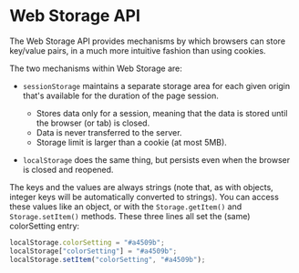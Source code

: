 # Web Storage API

The Web Storage API provides mechanisms by which browsers can store key/value pairs, in a much more intuitive fashion than using cookies.

The two mechanisms within Web Storage are:

- `sessionStorage` maintains a separate storage area for each given origin that's available for the duration of the page session.

  - Stores data only for a session, meaning that the data is stored until the browser (or tab) is closed.
  - Data is never transferred to the server.
  - Storage limit is larger than a cookie (at most 5MB).

- `localStorage` does the same thing, but persists even when the browser is closed and reopened.

The keys and the values are always strings (note that, as with objects, integer keys will be automatically converted to strings). You can access these values like an object, or with the `Storage.getItem()` and `Storage.setItem()` methods. These three lines all set the (same) colorSetting entry:

```js
localStorage.colorSetting = "#a4509b";
localStorage["colorSetting"] = "#a4509b";
localStorage.setItem("colorSetting", "#a4509b");
```

